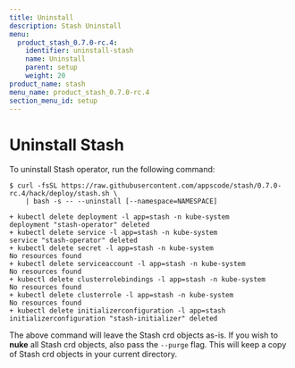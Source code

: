 ```yaml
---
title: Uninstall
description: Stash Uninstall
menu:
  product_stash_0.7.0-rc.4:
    identifier: uninstall-stash
    name: Uninstall
    parent: setup
    weight: 20
product_name: stash
menu_name: product_stash_0.7.0-rc.4
section_menu_id: setup
---
```

# Uninstall Stash

To uninstall Stash operator, run the following command:

```console
$ curl -fsSL https://raw.githubusercontent.com/appscode/stash/0.7.0-rc.4/hack/deploy/stash.sh \
    | bash -s -- --uninstall [--namespace=NAMESPACE]

+ kubectl delete deployment -l app=stash -n kube-system
deployment "stash-operator" deleted
+ kubectl delete service -l app=stash -n kube-system
service "stash-operator" deleted
+ kubectl delete secret -l app=stash -n kube-system
No resources found
+ kubectl delete serviceaccount -l app=stash -n kube-system
No resources found
+ kubectl delete clusterrolebindings -l app=stash -n kube-system
No resources found
+ kubectl delete clusterrole -l app=stash -n kube-system
No resources found
+ kubectl delete initializerconfiguration -l app=stash
initializerconfiguration "stash-initializer" deleted
```

The above command will leave the Stash crd objects as-is. If you wish to **nuke** all Stash crd objects, also pass the `--purge` flag. This will keep a copy of Stash crd objects in your current directory.
